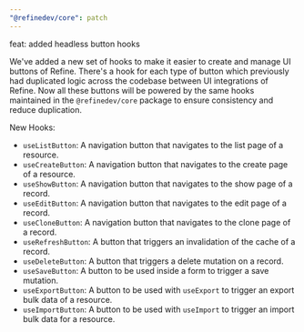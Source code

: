 ```yaml
---
"@refinedev/core": patch
---
```


feat: added headless button hooks

We've added a new set of hooks to make it easier to create and manage UI buttons of Refine. There's a hook for each type of button which previously had duplicated logic across the codebase between UI integrations of Refine. Now all these buttons will be powered by the same hooks maintained in the `@refinedev/core` package to ensure consistency and reduce duplication.

New Hooks:

- `useListButton`: A navigation button that navigates to the list page of a resource.
- `useCreateButton`: A navigation button that navigates to the create page of a resource.
- `useShowButton`: A navigation button that navigates to the show page of a record.
- `useEditButton`: A navigation button that navigates to the edit page of a record.
- `useCloneButton`: A navigation button that navigates to the clone page of a record.
- `useRefreshButton`: A button that triggers an invalidation of the cache of a record.
- `useDeleteButton`: A button that triggers a delete mutation on a record.
- `useSaveButton`: A button to be used inside a form to trigger a save mutation.
- `useExportButton`: A button to be used with `useExport` to trigger an export bulk data of a resource.
- `useImportButton`: A button to be used with `useImport` to trigger an import bulk data for a resource.

